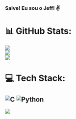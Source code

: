 ### Salve! Eu sou o Jeff! ✌️

# 📊 GitHub Stats:
![](https://github-readme-stats.vercel.app/api?username=JeffersonAmorimdaCosta&theme=react&hide_border=false&include_all_commits=false&count_private=false)<br/>
![](https://github-readme-streak-stats.herokuapp.com/?user=JeffersonAmorimdaCosta&theme=react&hide_border=false)<br/>
![](https://github-readme-stats.vercel.app/api/top-langs/?username=JeffersonAmorimdaCosta&theme=react&hide_border=false&include_all_commits=false&count_private=false&layout=compact)

# 💻 Tech Stack:
![C](https://img.shields.io/badge/c-%2300599C.svg?style=for-the-badge&logo=c&logoColor=white) ![Python](https://img.shields.io/badge/python-3670A0?style=for-the-badge&logo=python&logoColor=ffdd54)
---
[![](https://visitcount.itsvg.in/api?id=JeffersonAmorimdaCosta&icon=0&color=0)](https://visitcount.itsvg.in)

<!-- Proudly created with GPRM ( https://gprm.itsvg.in ) -->
